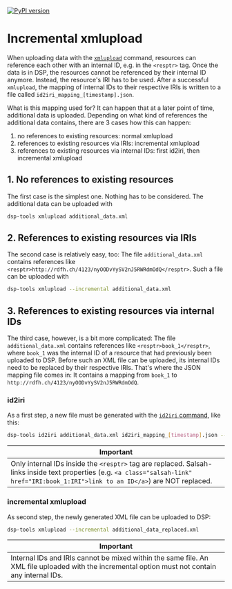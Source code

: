 [![PyPI version](https://badge.fury.io/py/dsp-tools.svg)](https://badge.fury.io/py/dsp-tools)

# Incremental xmlupload

When uploading data with the [`xmlupload`](./cli-commands.md#xmlupload) command,
resources can reference each other with an internal ID,
e.g. in the `<resptr>` tag.
Once the data is in DSP,
the resources cannot be referenced by their internal ID anymore.
Instead, the resource's IRI has to be used.
After a successful `xmlupload`, 
the mapping of internal IDs to their respective IRIs 
is written to a file called `id2iri_mapping_[timestamp].json`.

What is this mapping used for?
It can happen that at a later point of time,
additional data is uploaded.
Depending on what kind of references the additional data contains,
there are 3 cases how this can happen:

1. no references to existing resources: normal xmlupload
2. references to existing resources via IRIs: incremental xmlupload
3. references to existing resources via internal IDs: first id2iri, then incremental xmlupload



## 1. No references to existing resources

The first case is the simplest one. 
Nothing has to be considered. 
The additional data can be uploaded with 

```bash
dsp-tools xmlupload additional_data.xml
```



## 2. References to existing resources via IRIs

The second case is relatively easy, too:
The file `additional_data.xml` contains references like `<resptr>http://rdfh.ch/4123/nyOODvYySV2nJ5RWRdmOdQ</resptr>`. 
Such a file can be uploaded with 

```bash
dsp-tools xmlupload --incremental additional_data.xml
```



## 3. References to existing resources via internal IDs

The third case, however, is a bit more complicated:
The file `additional_data.xml` contains references like `<resptr>book_1</resptr>`,
where `book_1` was the internal ID of a resource that had previously been uploaded to DSP.
Before such an XML file can be uploaded,
its internal IDs need to be replaced by their respective IRIs.
That's where the JSON mapping file comes in:
It contains a mapping from `book_1` to `http://rdfh.ch/4123/nyOODvYySV2nJ5RWRdmOdQ`.



### id2iri

As a first step, 
a new file must be generated 
with the [`id2iri` command](./cli-commands.md#id2iri),
like this:

```bash
dsp-tools id2iri additional_data.xml id2iri_mapping_[timestamp].json --outfile additional_data_replaced.xml
```

| <center>Important</center>                                                                                                                                                              |
|-----------------------------------------------------------------------------------------------------------------------------------------------------------------------------------------|
| Only internal IDs inside the `<resptr>` tag are replaced. Salsah-links inside text properties (e.g. `<a class="salsah-link" href="IRI:book_1:IRI">link to an ID</a>`) are NOT replaced. |



### incremental xmlupload

As second step, the newly generated XML file can be uploaded to DSP:

```bash
dsp-tools xmlupload --incremental additional_data_replaced.xml
```

| <center>Important</center>                                                                                                                      |
|-------------------------------------------------------------------------------------------------------------------------------------------------|
| Internal IDs and IRIs cannot be mixed within the same file. An XML file uploaded with the incremental option must not contain any internal IDs. |

